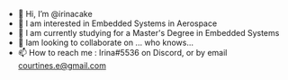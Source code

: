 - 👋 Hi, I’m @irinacake
- 👀 I am interested in Embedded Systems in Aerospace
- 🌱 I am currently studying for a Master's Degree in Embedded Systems
- 💞️ Iam looking to collaborate on ... who knows...
- 📫 How to reach me : Irina#5536 on Discord, or by email courtines.e@gmail.com

<!---
irinacake/irinacake is a ✨ special ✨ repository because its `README.md` (this file) appears on your GitHub profile.
You can click the Preview link to take a look at your changes.
--->
